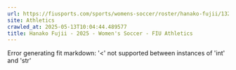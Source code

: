 ```yaml
---
url: https://fiusports.com/sports/womens-soccer/roster/hanako-fujii/13226
site: Athletics
crawled_at: 2025-05-13T10:04:44.489577
title: Hanako Fujii - 2025 - Women's Soccer - FIU Athletics
---
```


Error generating fit markdown: '<' not supported between instances of 'int' and 'str'